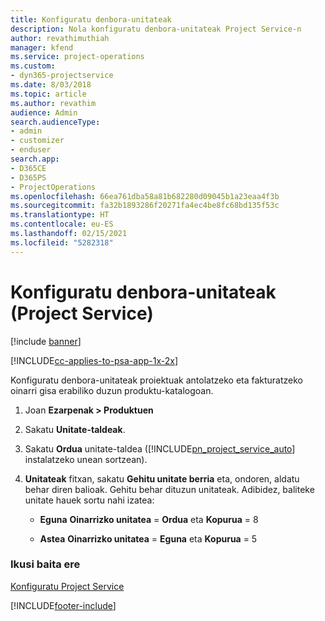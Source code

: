 ```yaml
---
title: Konfiguratu denbora-unitateak
description: Nola konfiguratu denbora-unitateak Project Service-n
author: revathimuthiah
manager: kfend
ms.service: project-operations
ms.custom:
- dyn365-projectservice
ms.date: 8/03/2018
ms.topic: article
ms.author: revathim
audience: Admin
search.audienceType:
- admin
- customizer
- enduser
search.app:
- D365CE
- D365PS
- ProjectOperations
ms.openlocfilehash: 66ea761dba58a81b682280d09045b1a23eaa4f3b
ms.sourcegitcommit: fa32b1893286f20271fa4ec4be8fc68bd135f53c
ms.translationtype: HT
ms.contentlocale: eu-ES
ms.lasthandoff: 02/15/2021
ms.locfileid: "5282318"
---
```

# <a name="set-up-time-units-project-service"></a>Konfiguratu denbora-unitateak (Project Service)

[!include [banner](../includes/psa-now-project-operations.md)]

[!INCLUDE[cc-applies-to-psa-app-1x-2x](../includes/cc-applies-to-psa-app-1x-2x.md)]

Konfiguratu denbora-unitateak proiektuak antolatzeko eta fakturatzeko oinarri gisa erabiliko duzun produktu-katalogoan.  
  
1. Joan **Ezarpenak > Produktuen**  
  
2. Sakatu **Unitate-taldeak**.  
  
3. Sakatu **Ordua** unitate-taldea ([!INCLUDE[pn_project_service_auto](../includes/pn-project-service-auto.md)] instalatzeko unean sortzean).  
  
4. **Unitateak** fitxan, sakatu **Gehitu unitate berria** eta, ondoren, aldatu behar diren balioak. Gehitu behar dituzun unitateak. Adibidez, baliteke unitate hauek sortu nahi izatea:  
  
   - **Eguna** **Oinarrizko unitatea** = **Ordua** eta **Kopurua** = 8  
  
   - **Astea** **Oinarrizko unitatea** = **Eguna** eta **Kopurua** = 5  
  
### <a name="see-also"></a>Ikusi baita ere  
 [Konfiguratu Project Service](../psa/configure.md)


[!INCLUDE[footer-include](../includes/footer-banner.md)]